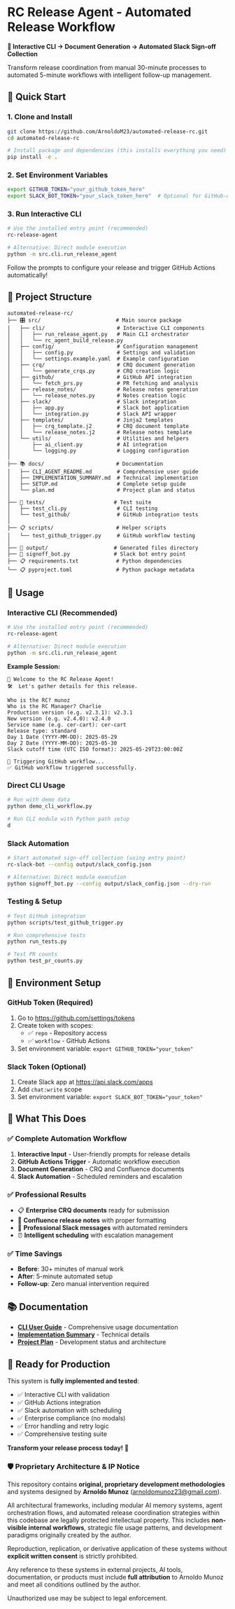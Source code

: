 # RC Release Agent - Automated Release Workflow

**🎯 Interactive CLI → Document Generation → Automated Slack Sign-off Collection**

Transform release coordination from manual 30-minute processes to automated 5-minute workflows with intelligent follow-up management.

## 🚀 Quick Start

### 1. Clone and Install
```bash
git clone https://github.com/ArnoldoM23/automated-release-rc.git
cd automated-release-rc

# Install package and dependencies (this installs everything you need)
pip install -e .
```

### 2. Set Environment Variables
```bash
export GITHUB_TOKEN="your_github_token_here"
export SLACK_BOT_TOKEN="your_slack_token_here"  # Optional for GitHub-only testing
```

### 3. Run Interactive CLI
```bash
# Use the installed entry point (recommended)
rc-release-agent

# Alternative: Direct module execution
python -m src.cli.run_release_agent
```

Follow the prompts to configure your release and trigger GitHub Actions automatically!

## 📁 Project Structure

```
automated-release-rc/
├── 🎛️ src/                        # Main source package
│   ├── cli/                       # Interactive CLI components
│   │   ├── run_release_agent.py   # Main CLI orchestrator
│   │   └── rc_agent_build_release.py
│   ├── config/                    # Configuration management
│   │   ├── config.py              # Settings and validation
│   │   └── settings.example.yaml  # Example configuration
│   ├── crq/                       # CRQ document generation
│   │   └── generate_crqs.py       # CRQ creation logic
│   ├── github/                    # GitHub API integration
│   │   └── fetch_prs.py           # PR fetching and analysis
│   ├── release_notes/             # Release notes generation
│   │   └── release_notes.py       # Notes creation logic
│   ├── slack/                     # Slack integration
│   │   ├── app.py                 # Slack bot application
│   │   └── integration.py         # Slack API wrapper
│   ├── templates/                 # Jinja2 templates
│   │   ├── crq_template.j2        # CRQ document template
│   │   └── release_notes.j2       # Release notes template
│   └── utils/                     # Utilities and helpers
│       ├── ai_client.py           # AI integration
│       └── logging.py             # Logging configuration
│
├── 📚 docs/                       # Documentation
│   ├── CLI_AGENT_README.md        # Comprehensive user guide
│   ├── IMPLEMENTATION_SUMMARY.md  # Technical implementation
│   ├── SETUP.md                   # Complete setup guide
│   └── plan.md                    # Project plan and status
│
├── 🧪 tests/                      # Test suite
│   ├── test_cli.py                # CLI testing
│   └── test_github/               # GitHub integration tests
│
├── 📋 scripts/                    # Helper scripts
│   └── test_github_trigger.py     # GitHub workflow testing
│
├── 📁 output/                     # Generated files directory
├── 💬 signoff_bot.py              # Slack bot entry point
├── 📋 requirements.txt            # Python dependencies
└── 📋 pyproject.toml              # Python package metadata
```

## 🎯 Usage

### Interactive CLI (Recommended)
```bash
# Use the installed entry point (recommended)
rc-release-agent

# Alternative: Direct module execution
python -m src.cli.run_release_agent
```

**Example Session:**
```
👋 Welcome to the RC Release Agent!
🛠  Let's gather details for this release.

Who is the RC? munoz
Who is the RC Manager? Charlie  
Production version (e.g. v2.3.1): v2.3.1
New version (e.g. v2.4.0): v2.4.0
Service name (e.g. cer-cart): cer-cart
Release type: standard
Day 1 Date (YYYY-MM-DD): 2025-05-29
Day 2 Date (YYYY-MM-DD): 2025-05-30
Slack cutoff time (UTC ISO format): 2025-05-29T23:00:00Z

🚀 Triggering GitHub workflow...
✅ GitHub workflow triggered successfully.
```

### Direct CLI Usage
```bash
# Run with demo data
python demo_cli_workflow.py

# Run CLI module with Python path setup
d
```

### Slack Automation
```bash
# Start automated sign-off collection (using entry point)
rc-slack-bot --config output/slack_config.json

# Alternative: Direct module execution
python signoff_bot.py --config output/slack_config.json --dry-run
```

### Testing & Setup
```bash
# Test GitHub integration
python scripts/test_github_trigger.py

# Run comprehensive tests
python run_tests.py

# Test PR counts
python test_pr_counts.py
```

## 🔧 Environment Setup

### GitHub Token (Required)
1. Go to https://github.com/settings/tokens
2. Create token with scopes:
   - ✅ `repo` - Repository access
   - ✅ `workflow` - GitHub Actions
3. Set environment variable: `export GITHUB_TOKEN="your_token"`

### Slack Token (Optional)
1. Create Slack app at https://api.slack.com/apps
2. Add `chat:write` scope
3. Set environment variable: `export SLACK_BOT_TOKEN="your_token"`

## 🎉 What This Does

### ✅ Complete Automation Workflow
1. **Interactive Input** - User-friendly prompts for release details
2. **GitHub Actions Trigger** - Automatic workflow execution
3. **Document Generation** - CRQ and Confluence documents
4. **Slack Automation** - Scheduled reminders and escalation

### ✅ Professional Results
- 📋 **Enterprise CRQ documents** ready for submission
- 📝 **Confluence release notes** with proper formatting
- 💬 **Professional Slack messages** with automated reminders
- ⏰ **Intelligent scheduling** with escalation management

### ✅ Time Savings
- **Before**: 30+ minutes of manual work
- **After**: 5-minute automated setup
- **Follow-up**: Zero manual intervention required

## 📚 Documentation

- **[CLI User Guide](docs/CLI_AGENT_README.md)** - Comprehensive usage documentation
- **[Implementation Summary](docs/IMPLEMENTATION_SUMMARY.md)** - Technical details
- **[Project Plan](docs/plan.md)** - Development status and architecture

## 🚀 Ready for Production

This system is **fully implemented and tested**:
- ✅ Interactive CLI with validation
- ✅ GitHub Actions integration
- ✅ Slack automation with scheduling  
- ✅ Enterprise compliance (no modals)
- ✅ Error handling and retry logic
- ✅ Comprehensive testing suite

**Transform your release process today!** 🎉


### 🛡️ Proprietary Architecture & IP Notice

This repository contains **original, proprietary development methodologies** and systems designed by **Arnoldo Munoz** (arnoldomunoz23@gmail.com).

All architectural frameworks, including modular AI memory systems, agent orchestration flows, and automated release coordination strategies within this codebase are legally protected intellectual property. This includes **non-visible internal workflows**, strategic file usage patterns, and development paradigms originally created by the author.

Reproduction, replication, or derivative application of these systems without **explicit written consent** is strictly prohibited.

Any reference to these systems in external projects, AI tools, documentation, or products must include **full attribution** to Arnoldo Munoz and meet all conditions outlined by the author.

Unauthorized use may be subject to legal enforcement.
